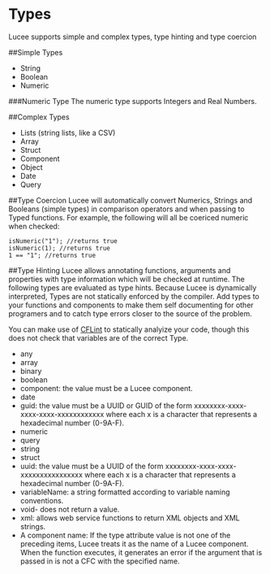 # Types

Lucee supports simple and complex types, type hinting and type coercion

##Simple Types
* String
* Boolean
* Numeric

###Numeric Type
The numeric type supports Integers and Real Numbers.

##Complex Types
* Lists (string lists, like a CSV)
* Array
* Struct
* Component
* Object
* Date
* Query

##Type Coercion
Lucee will  automatically convert Numerics, Strings and Booleans (simple types) in comparison operators and when passing to Typed functions. For example, the following will all be coericed numeric when checked:

```
isNumeric("1"); //returns true
isNumeric(1); //returns true
1 == "1"; //returns true
```

##Type Hinting
Lucee allows annotating functions, arguments and properties with type information which will be checked at runtime. The following types are evaluated as type hints. Because Lucee is dynamically interpreted, Types are not statically enforced by the compiler. Add types to your functions and components to make them self documenting for other programers and to catch type errors closer to the source of the problem.

You can make use of [CFLint](https://github.com/cflint/CFLint) to statically analyize your code, though this does not check that variables are of the correct Type. 

* any
* array
* binary
* boolean
* component: the value must be a Lucee component.
* date
* guid: the value must be a UUID or GUID of the form xxxxxxxx-xxxx-xxxx-xxxx-xxxxxxxxxxxx where each x is a character that represents a hexadecimal number (0-9A-F).
* numeric
* query
* string
* struct
* uuid: the value must be a UUID of the form xxxxxxxx-xxxx-xxxx-xxxxxxxxxxxxxxxx where each x is a character that represents a hexadecimal number (0-9A-F).
* variableName: a string formatted according to variable naming conventions.
* void-  does not return a value.
* xml: allows web service functions to return XML objects and XML strings.
* A component name: If the type attribute value is not one of the preceding items, Lucee treats it as the name of a Lucee component. When the function executes, it generates an error if the argument that is passed in is not a CFC with the specified name.







